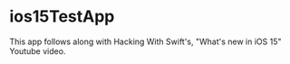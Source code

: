 # ios15TestApp
This app follows along with Hacking With Swift's, "What's new in iOS 15" Youtube video.
